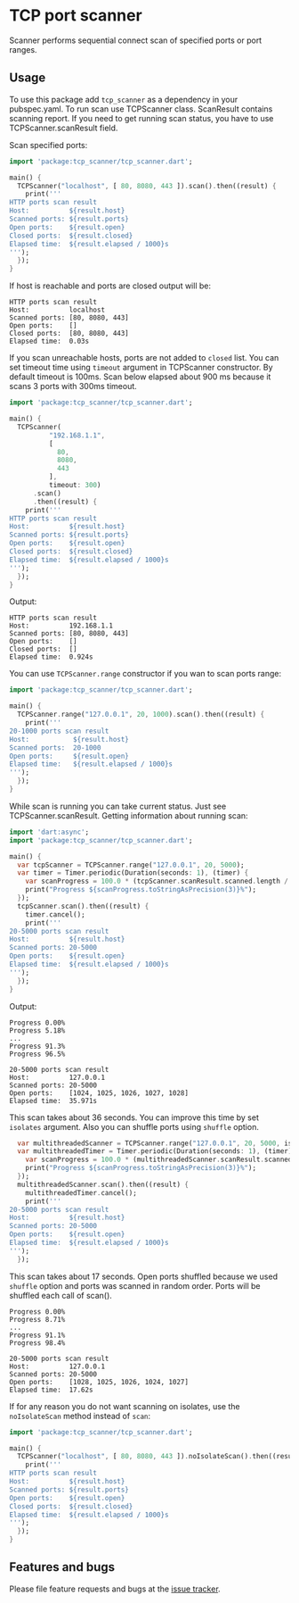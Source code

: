 # TCP port scanner

Scanner performs sequential connect scan of specified ports or port ranges.

## Usage
To use this package add `tcp_scanner` as a dependency in your pubspec.yaml. To run scan use TCPScanner class.
ScanResult contains scanning report. If you need to get running scan status, you have to use TCPScanner.scanResult field.

Scan specified ports:

```dart
import 'package:tcp_scanner/tcp_scanner.dart';

main() {
  TCPScanner("localhost", [ 80, 8080, 443 ]).scan().then((result) {
    print('''
HTTP ports scan result
Host:          ${result.host}
Scanned ports: ${result.ports}
Open ports:    ${result.open}
Closed ports:  ${result.closed}
Elapsed time:  ${result.elapsed / 1000}s
''');
  });
}
```

If host is reachable and ports are closed output will be:

```
HTTP ports scan result
Host:          localhost
Scanned ports: [80, 8080, 443]
Open ports:    []
Closed ports:  [80, 8080, 443]
Elapsed time:  0.03s
```

If you scan unreachable hosts, ports are not added to `closed` list. You can set timeout time using `timeout` argument in TCPScanner constructor. By default timeout is 100ms.
Scan below elapsed about 900 ms because it scans 3 ports with 300ms timeout.
```dart
import 'package:tcp_scanner/tcp_scanner.dart';

main() {
  TCPScanner(
          "192.168.1.1",
          [
            80,
            8080,
            443
          ],
          timeout: 300)
      .scan()
      .then((result) {
    print('''
HTTP ports scan result
Host:          ${result.host}
Scanned ports: ${result.ports}
Open ports:    ${result.open}
Closed ports:  ${result.closed}
Elapsed time:  ${result.elapsed / 1000}s
''');
  });
}
```
Output:
```
HTTP ports scan result
Host:          192.168.1.1
Scanned ports: [80, 8080, 443]
Open ports:    []
Closed ports:  []
Elapsed time:  0.924s
```

You can use `TCPScanner.range` constructor if you wan to scan ports range:

```dart
import 'package:tcp_scanner/tcp_scanner.dart';

main() {
  TCPScanner.range("127.0.0.1", 20, 1000).scan().then((result) {
    print('''
20-1000 ports scan result
Host:           ${result.host}
Scanned ports:  20-1000
Open ports:     ${result.open}
Elapsed time:   ${result.elapsed / 1000}s
''');
  });
}
```

While scan is running you can take current status. Just see TCPScanner.scanResult. Getting information about running scan:

```dart
import 'dart:async';
import 'package:tcp_scanner/tcp_scanner.dart';

main() {
  var tcpScanner = TCPScanner.range("127.0.0.1", 20, 5000);
  var timer = Timer.periodic(Duration(seconds: 1), (timer) {
    var scanProgress = 100.0 * (tcpScanner.scanResult.scanned.length / tcpScanner.scanResult.ports.length);
    print("Progress ${scanProgress.toStringAsPrecision(3)}%");
  });
  tcpScanner.scan().then((result) {
    timer.cancel();
    print('''
20-5000 ports scan result
Host:          ${result.host}
Scanned ports: 20-5000
Open ports:    ${result.open}
Elapsed time:  ${result.elapsed / 1000}s
''');
  });
}
```

Output:

```
Progress 0.00%
Progress 5.18%
...
Progress 91.3%
Progress 96.5%

20-5000 ports scan result
Host:          127.0.0.1
Scanned ports: 20-5000
Open ports:    [1024, 1025, 1026, 1027, 1028]
Elapsed time:  35.971s
```
This scan takes about 36 seconds. You can improve this time by set `isolates` argument. Also you can shuffle ports using `shuffle` option.
```dart
  var multithreadedScanner = TCPScanner.range("127.0.0.1", 20, 5000, isolates: 10, shuffle: true);
  var multithreadedTimer = Timer.periodic(Duration(seconds: 1), (timer) {
    var scanProgress = 100.0 * (multithreadedScanner.scanResult.scanned.length / multithreadedScanner.scanResult.ports.length);
    print("Progress ${scanProgress.toStringAsPrecision(3)}%");
  });
  multithreadedScanner.scan().then((result) {
    multithreadedTimer.cancel();
    print('''
20-5000 ports scan result
Host:          ${result.host}
Scanned ports: 20-5000
Open ports:    ${result.open}
Elapsed time:  ${result.elapsed / 1000}s
''');
  });
```

This scan takes about 17 seconds. Open ports shuffled because we used `shuffle` option and ports was scanned in random order. Ports will be shuffled each call of scan().

```
Progress 0.00%
Progress 8.71%
...
Progress 91.1%
Progress 98.4%

20-5000 ports scan result
Host:          127.0.0.1
Scanned ports: 20-5000
Open ports:    [1028, 1025, 1026, 1024, 1027]
Elapsed time:  17.62s
```

If for any reason you do not want scanning on isolates, use the `noIsolateScan` method instead of `scan`:

```dart
import 'package:tcp_scanner/tcp_scanner.dart';

main() {
  TCPScanner("localhost", [ 80, 8080, 443 ]).noIsolateScan().then((result) {
    print('''
HTTP ports scan result
Host:          ${result.host}
Scanned ports: ${result.ports}
Open ports:    ${result.open}
Closed ports:  ${result.closed}
Elapsed time:  ${result.elapsed / 1000}s
''');
  });
}
```

## Features and bugs

Please file feature requests and bugs at the [issue tracker][tracker].

[tracker]: https://github.com/shpak86/tcp_scanner/issues
